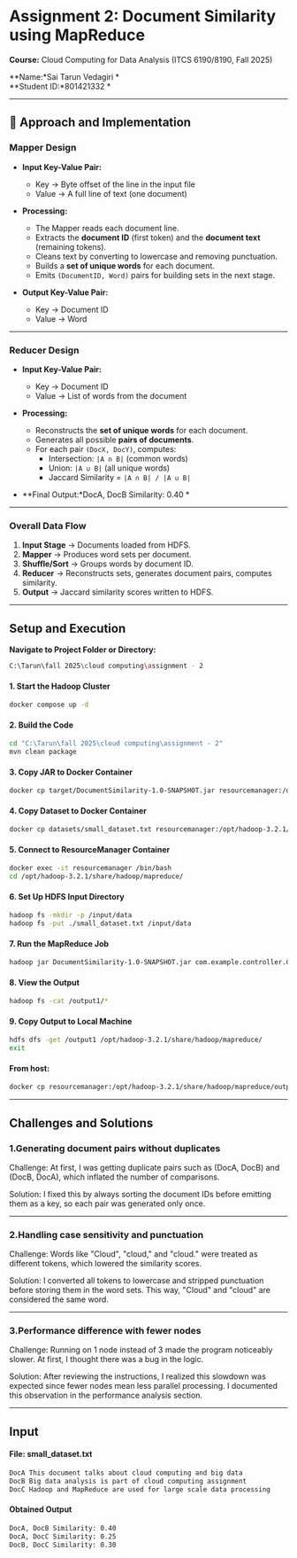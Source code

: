 # Assignment 2: Document Similarity using MapReduce  

**Course:** Cloud Computing for Data Analysis (ITCS 6190/8190, Fall 2025)  

**Name:*Sai Tarun Vedagiri *  
**Student ID:*801421332 *  

---

## 📌 Approach and Implementation  

### Mapper Design  
- **Input Key-Value Pair:**  
  - Key → Byte offset of the line in the input file  
  - Value → A full line of text (one document)  

- **Processing:**  
  - The Mapper reads each document line.  
  - Extracts the **document ID** (first token) and the **document text** (remaining tokens).  
  - Cleans text by converting to lowercase and removing punctuation.  
  - Builds a **set of unique words** for each document.  
  - Emits `(DocumentID, Word)` pairs for building sets in the next stage.  

- **Output Key-Value Pair:**  
  - Key → Document ID  
  - Value → Word  

---

### Reducer Design  
- **Input Key-Value Pair:**  
  - Key → Document ID  
  - Value → List of words from the document  

- **Processing:**  
  - Reconstructs the **set of unique words** for each document.  
  - Generates all possible **pairs of documents**.  
  - For each pair `(DocX, DocY)`, computes:  
    - Intersection: `|A ∩ B|` (common words)  
    - Union: `|A ∪ B|` (all unique words)  
    - Jaccard Similarity = `|A ∩ B| / |A ∪ B|`  

- **Final Output:*DocA, DocB Similarity: 0.40 *  


---

### Overall Data Flow  
1. **Input Stage** → Documents loaded from HDFS.  
2. **Mapper** → Produces word sets per document.  
3. **Shuffle/Sort** → Groups words by document ID.  
4. **Reducer** → Reconstructs sets, generates document pairs, computes similarity.  
5. **Output** → Jaccard similarity scores written to HDFS.  

---

## Setup and Execution  

**Navigate to Project Folder or Directory:**  
```bash
C:\Tarun\fall 2025\cloud computing\assignment - 2
```

#### 1. Start the Hadoop Cluster  
```bash
docker compose up -d
```
#### 2. Build the Code
```bash
cd "C:\Tarun\fall 2025\cloud computing\assignment - 2"
mvn clean package
```
#### 3. Copy JAR to Docker Container

```bash
docker cp target/DocumentSimilarity-1.0-SNAPSHOT.jar resourcemanager:/opt/hadoop-3.2.1/share/hadoop/mapreduce/
```
#### 4. Copy Dataset to Docker Container
```bash
docker cp datasets/small_dataset.txt resourcemanager:/opt/hadoop-3.2.1/share/hadoop/mapreduce/
```

#### 5. Connect to ResourceManager Container

```bash
docker exec -it resourcemanager /bin/bash
cd /opt/hadoop-3.2.1/share/hadoop/mapreduce/
```
#### 6. Set Up HDFS Input Directory

```bash
hadoop fs -mkdir -p /input/data
hadoop fs -put ./small_dataset.txt /input/data
```
#### 7. Run the MapReduce Job

```bash
hadoop jar DocumentSimilarity-1.0-SNAPSHOT.jar com.example.controller.Controller /input/data/small_dataset.txt /output1
```
#### 8. View the Output
```bash
hadoop fs -cat /output1/*
```
#### 9. Copy Output to Local Machine

```bash
hdfs dfs -get /output1 /opt/hadoop-3.2.1/share/hadoop/mapreduce/
exit
```
#### From host:
```bash
docker cp resourcemanager:/opt/hadoop-3.2.1/share/hadoop/mapreduce/output1/ "C:\Tarun\fall 2025\cloud computing\assignment - 2\output\"
```
---

## Challenges and Solutions
### 1.Generating document pairs without duplicates
Challenge: At first, I was getting duplicate pairs such as (DocA, DocB) and (DocB, DocA), which inflated the number of comparisons.

Solution: I fixed this by always sorting the document IDs before emitting them as a key, so each pair was generated only once.

---
### 2.Handling case sensitivity and punctuation

Challenge: Words like "Cloud", "cloud," and "cloud." were treated as different tokens, which lowered the similarity scores.

Solution: I converted all tokens to lowercase and stripped punctuation before storing them in the word sets. This way, "Cloud" and "cloud" are considered the same word.

---

### 3.Performance difference with fewer nodes

Challenge: Running on 1 node instead of 3 made the program noticeably slower. At first, I thought there was a bug in the logic.

Solution: After reviewing the instructions, I realized this slowdown was expected since fewer nodes mean less parallel processing. I documented this observation in the performance analysis section.

---


## Input

#### File: small_dataset.txt
```bash
DocA This document talks about cloud computing and big data
DocB Big data analysis is part of cloud computing assignment
DocC Hadoop and MapReduce are used for large scale data processing
```

#### Obtained Output
```bash
DocA, DocB Similarity: 0.40
DocA, DocC Similarity: 0.25
DocB, DocC Similarity: 0.30
```



